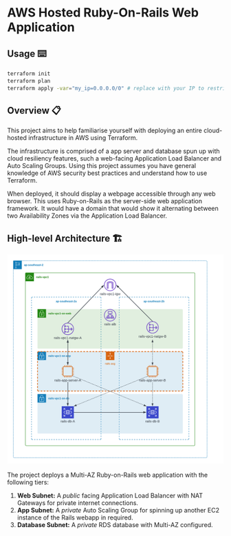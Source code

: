 # AWS Hosted Ruby-On-Rails Web Application 

## Usage ⌨️

```bash
terraform init
terraform plan
terraform apply -var="my_ip=0.0.0.0/0" # replace with your IP to restrict SSH access to EC2 instances
```

## Overview 📋

This project aims to help familiarise yourself with deploying an entire cloud-hosted infrastructure in AWS using Terraform.

The infrastructure is comprised of a app server and database spun up with cloud resiliency features, 
such a web-facing Application Load Balancer and Auto Scaling Groups. Using this project assumes you have general
knowledge of AWS security best practices and understand how to use Terraform.

When deployed, it should display a webpage accessible through any web browser. This uses Ruby-on-Rails
as the server-side web application framework. It would have a domain that would show it alternating
between two Availability Zones via the Application Load Balancer.

## High-level Architecture 🏗️

![Architecture of the project](/imgs/architecture-new.png)

The project deploys a Multi-AZ Ruby-on-Rails web application with the following tiers:

1. **Web Subnet:** A *public* facing Application Load Balancer with NAT Gateways for private internet connections.
2. **App Subnet:** A *private* Auto Scaling Group for spinning up another EC2 instance of the Rails webapp in required.
3. **Database Subnet:** A *private* RDS database with Multi-AZ configured.

